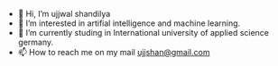 - 👋 Hi, I’m ujjwal shandilya  
- 👀 I’m interested in artifial intelligence and machine learning.
- 🌱 I’m currently studing in International university of applied science germany.
- 📫 How to reach me on my mail ujjshan@gmail.com

<!---
ujjshan/ujjshan is a ✨ special ✨ repository because its `README.md` (this file) appears on your GitHub profile.
You can click the Preview link to take a look at your changes.
--->
